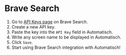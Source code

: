 # Brave Search

1. Go to [API Keys page](https://api.search.brave.com/app/keys) on Brave Search.
2. Create a new API key.
3. Paste the key into the `API Key` field in Automatisch.
4. Write any screen name to be displayed in Automatisch.
5. Click `Save`.
6. Start using Brave Search integration with Automatisch!
